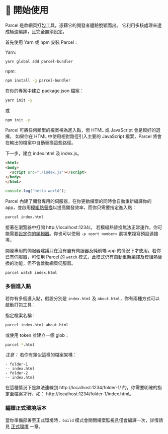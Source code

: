 # 🚀 開始使用

Parcel 是款網頁打包工具，憑藉它的開發者體驗脫穎而出。
它利用多核處理來達成極速編譯，且完全無須設定。

首先使用 Yarn 或 npm 安裝 Parcel：

Yarn:
```bash
yarn global add parcel-bundler
```

npm:
```bash
npm install -g parcel-bundler
```

在你的專案中建立 package.json 檔案：

```bash
yarn init -y
```
或
```bash
npm init -y
```
Parcel 可將任何類型的檔案視為進入點，但 HTML 或 JavaScript 會是較好的選擇。
如果你在 HTML 中使用相對路徑引入主要的 JavaScript 檔案，Parcel 將會在輸出的檔案中自動替換這些路徑。

下一步，建立 index.html 及 index.js。

```html
<html>
<body>
  <script src="./index.js"></script>
</body>
</html>
```

```javascript
console.log("hello world");
```

Parcel 內建了開發專用的伺服器，在你更動檔案的同時會自動重新編譯你的 app，並啟用[模組熱替換](hmr.html)以提高開發效率，而你只需要指定進入點：

```bash
parcel index.html
```

接著在瀏覽器中打開 http://localhost:1234/。
若模組熱替換無法正常運作，你可能需要[設定你的編輯器](hmr.html#safe-write)。你也可以使用 `-p <port number>` 選項來複寫預設連接埠。

開發專用的伺服器建議只在沒有自有伺服器及純前端 app 的情況下才使用。若你已有伺服器，可使用 Parcel 的 `watch` 模式，此模式仍有自動重新編譯及模組熱替換的功能，但不會啟動網頁伺服器。

```bash
parcel watch index.html
```

### 多個進入點

若你有多個進入點，假設分別是 `index.html` 及 `about.html`，你有兩種方式可以啟動打包工具：

指定檔案名稱：
```bash
parcel index.html about.html
```

或使用 token 並建立一個 glob：
```bash
parcel *.html
```

*注意：* 若你有類似這樣的檔案架構：
```
- folder-1
-- index.html
- folder-2
-- index.html
```

在這種情況下是無法連線到 http://localhost:1234/folder-1/ 的，你需要明確的指定至檔案才行，如： http://localhost:1234/folder-1/index.html。

### 編譯正式環境版本

當你準備部署至正式環境時，`build` 模式會關閉檔案監視且僅會編譯一次，詳情請見 [正式環境](production.html) 一章。
